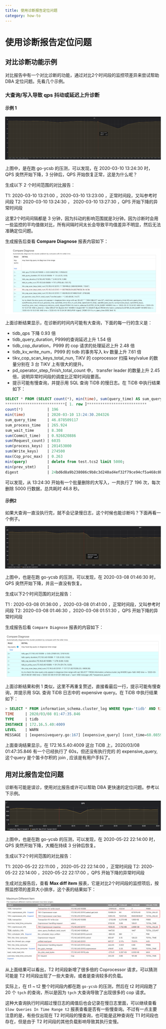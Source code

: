 ```yaml
---
title: 使用诊断报告定位问题
category: how-to
---
```


# 使用诊断报告定位问题

## 对比诊断功能示例

对比报告中有一个对比诊断的功能，通过对比2个时间段的监控项差异来尝试帮助 DBA 定位问题。先看几个示例。

### 大查询/写入导致 qps 抖动或延迟上升诊断

#### 示例 1

![QPS 图](/media/dashboard/dashboard-diagnostics-usage1.png)

上图中，是在跑 go-ycsb 的压测，可以发现，在 2020-03-10 13:24:30 时，QPS 突然开始下降，3 分钟后，QPS 开始恢复正常，这是为什么呢？

生成以下 2 个时间范围的对比报告：

T1: 2020-03-10 13:21:00 ，2020-03-10 13:23:00 ，正常时间段，又叫参考时间段
T2: 2020-03-10 13:24:30 ， 2020-03-10 13:27:30 ，QPS 开始下降的异常时间段

这里2个时间间隔都是 3 分钟，因为抖动的影响范围就是3分钟。因为诊断时会用一些监控的平均值做对比，所有间隔时间太长会导致平均值差异不明显，然后无法准确定位问题。

生成报告后查看 **Compare Diagnose** 报表内容如下：

![对比诊断结果](/media/dashboard/dashboard-diagnostics-usage2.png)

上面诊断结果显示，在诊断的时间内可能有大查询，下面的每一行的含义是：

* tidb_qps 下降 0.93 倍
* tidb_query_duration, P999的查询延迟上升 1.54 倍
* tidb_cop_duration，P999 的 cop 请求的处理延迟上升 2.48 倍
* tidb_kv_write_num，P999 的 tidb 的事务写入 kv 数量上升 7.61 倍
* tikv_cop_scan_keys_total_nun, TiKV 的 coprocessor 扫描 key/value 的数量分别在 3 台 TiKV 上有很大的提升。
* pd_operator_step_finish_total_count 中， transfer leader 的数量上升 2.45 倍，说明异常时间段的调度比正常时间段要高。
* 提示可能有慢查询，并提示用 SQL 查询 TiDB 的慢日志。在 TiDB 中执行结果如下：

```sql
SELECT * FROM (SELECT count(*), min(time), sum(query_time) AS sum_query_time, sum(Process_time) AS sum_process_time, sum(Wait_time) AS sum_wait_time, sum(Commit_time), sum(Request_count), sum(process_keys), sum(Write_keys), max(Cop_proc_max), min(query),min(prev_stmt), digest FROM information_schema.CLUSTER_SLOW_QUERY WHERE time >= '2020-03-10 13:24:30' AND time < '2020-03-10 13:27:30' AND Is_internal = false GROUP BY digest) AS t1 WHERE t1.digest NOT IN (SELECT digest FROM information_schema.CLUSTER_SLOW_QUERY WHERE time >= '2020-03-10 13:21:00' AND time < '2020-03-10 13:24:00' GROUP BY digest) ORDER BY t1.sum_query_time DESC limit 10\G
***************************[ 1. row ]***************************
count(*)           | 196
min(time)          | 2020-03-10 13:24:30.204326
sum_query_time     | 46.878509117
sum_process_time   | 265.924
sum_wait_time      | 8.308
sum(Commit_time)   | 0.926820886
sum(Request_count) | 6035
sum(process_keys)  | 201453000
sum(Write_keys)    | 274500
max(Cop_proc_max)  | 0.263
min(query)         | delete from test.tcs2 limit 5000;
min(prev_stmt)     |
digest             | 24bd6d8a9b238086c9b8c3d240ad4ef32f79ce94cf5a468c0b8fe1eb5f8d03df
```

可以发现，从 13:24:30 开始有一个批量删除的大写入，一共执行了 196 次，每次删除 5000 行数据，总共耗时 46.8 秒。

#### 示例2

如果大查询一直没执行完，就不会记录慢日志，这个时候也能诊断吗？下面再看一个例子。

![QPS 图](/media/dashboard/dashboard-diagnostics-usage3.png)

上图中，也是在跑 go-ycsb 的压测，可以发现，在 2020-03-08 01:46:30 时，QPS 突然开始下降，并且一直没有恢复。

生成以下2个时间范围的对比报告：

T1 : 2020-03-08 01:36:00 ，2020-03-08 01:41:00 ，正常时间段，又叫参考时间段
T2: 2020-03-08 01:46:30 ，2020-03-08 01:51:30 ，QPS 开始下降的异常时间段

生成报告后看 `Compare Diagnose` 报表的内容如下：

![对比诊断结果](/media/dashboard/dashboard-diagnostics-usage4.png)

上面诊断结果和例 1 类似，这里不再重复赘述，直接看最后一行，提示可能有慢查询，并提示用 SQL 查询 TiDB 日志中的 expensive query。在 TiDB 中执行结果如下：

```sql
> SELECT * FROM information_schema.cluster_log WHERE type='tidb' AND time >= '2020-03-08 01:46:30' AND time < '2020-03-08 01:51:30' AND level = 'warn' AND message LIKE '%expensive_query%'\G
TIME     | 2020/03/08 01:47:35.846
TYPE     | tidb
INSTANCE | 172.16.5.40:4009
LEVEL    | WARN
MESSAGE  | [expensivequery.go:167] [expensive_query] [cost_time=60.085949605s] [process_time=2.52s] [wait_time=2.52s] [request_count=9] [total_keys=996009] [process_keys=996000] [num_cop_tasks=9] [process_avg_time=0.28s] [process_p90_time=0.344s] [process_max_time=0.344s] [process_max_addr=172.16.5.40:20150] [wait_avg_time=0.000777777s] [wait_p90_time=0.003s] [wait_max_time=0.003s] [wait_max_addr=172.16.5.40:20150] [stats=t_wide:pseudo] [conn_id=19717] [user=root] [database=test] [table_ids="[80,80]"] [txn_start_ts=415132076148785201] [mem_max="23583169 Bytes (22.490662574768066 MB)"] [sql="select count(*) from t_wide as t1 join t_wide as t2 where t1.c0>t2.c1 and t1.c2>0"]
```

上面查询结果显示，在 172.16.5.40:4009 这台 TiDB 上，2020/03/08 01:47:35.846 有一个已经执行了 60s，但还没有执行完的 的 expensive_query, 这个query 是个笛卡尔积的 join , 应该是有用户手抖了。

## 用对比报告定位问题

诊断有可能是误诊，使用对比报告或许可以帮助 DBA 更快速的定位问题。参考以下示例。

![QPS 图](/media/dashboard/dashboard-diagnostics-usage5.png)

上图中，也是在跑 go-ycsb 的压测，可以发现，在 2020-05-22 22:14:00 时，QPS 突然开始下降，大概在持续 3 分钟后恢复。

生成以下2个时间范围的对比报告：

T1: 2020-05-22 22:11:00 ，2020-05-22 22:14:00 ，正常时间段
T2: 2020-05-22 22:14:00 ，2020-05-22 22:17:00 ，QPS 开始下降的异常时间段

生成对比报告后，查看 **Max diff item** 报表，它是对比2个时间段的监控项后，按照监控项的差异大小排序，这个表的结果如下：

![对比结果](/media/dashboard/dashboard-diagnostics-usage6.png)

从上面结果可以看出，T2 时间段新增了很多倍的 Coprocessor 请求，可以猜测可能是 T2 时间段出现了一些大查询，或者是查询较多的负载。

实际上，在 t1 ~ t2 整个时间段内都在跑 `go-ycsb` 的压测，然后在 t2 时间段跑了 20 个 `tpch` 的查询，所以是因为 `tpch` 大查询导致了出现很多的 cop 请求。

这种大查询执行时间超过慢日志的阈值后也会记录在慢日志里面，可以继续查看 `Slow Queries In Time Range t2` 报表查看是否有一些慢查询。不过有一点主要注意的是，有些仅出现在 T2 时间段的慢查询，也可能是这种查询在 T1 时间段也存在，但是由于 T2 时间段的其他负载影响导致其执行变慢。
